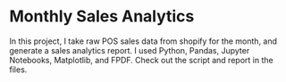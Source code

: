 # Monthly Sales Analytics

In this project, I take raw POS sales data from shopify for the month, and generate a sales analytics report. I used Python, Pandas, Jupyter Notebooks, Matplotlib, and FPDF. Check out the script and report in the files. 


